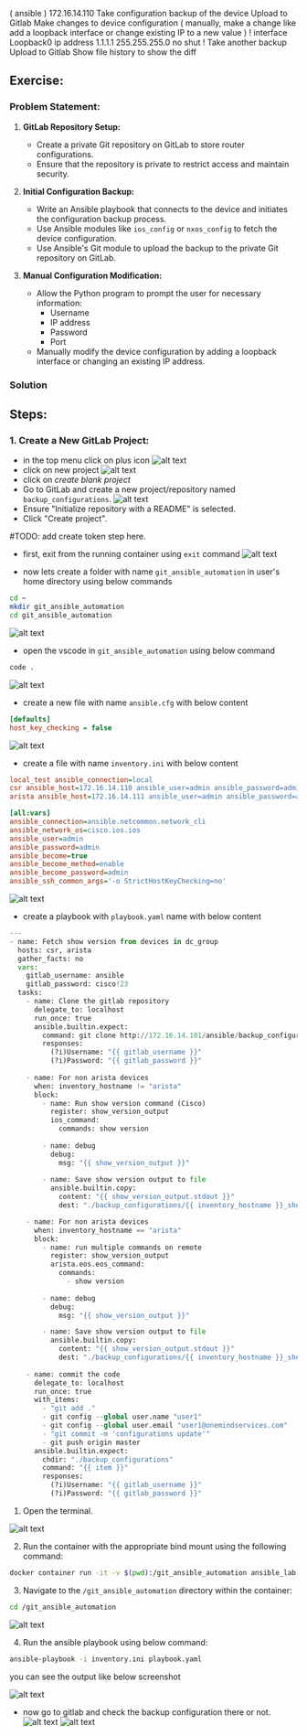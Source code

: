 ( ansible )
172.16.14.110
Take configuration backup of the device
Upload to Gitlab
Make changes to device configuration ( manually, make a change like add a loopback interface or change existing IP to a new value )
!
interface Loopback0
 ip address 1.1.1.1 255.255.255.0
 no shut
!
Take another backup
Upload to Gitlab
Show file history to show the diff

##  Exercise:
### Problem Statement:

1. **GitLab Repository Setup:**
   - Create a private Git repository on GitLab to store router configurations.
   - Ensure that the repository is private to restrict access and maintain security.

2. **Initial Configuration Backup:**
   - Write an Ansible playbook that connects to the device and initiates the configuration backup process.
   - Use Ansible modules like `ios_config` or `nxos_config` to fetch the device configuration.
   - Use Ansible's Git module to upload the backup to the private Git repository on GitLab.

3. **Manual Configuration Modification:**
   - Allow the Python program to prompt the user for necessary information:
     - Username
     - IP address
     - Password
     - Port
   - Manually modify the device configuration by adding a loopback interface or changing an existing IP address.


### Solution
## Steps:

### 1. Create a New GitLab Project:
- in the top menu click on plus icon
![alt text](image.png)
- click on new project
![alt text](image-1.png)
- click on *create blank project*
- Go to GitLab and create a new project/repository named `backup_configurations`.
![alt text](image-20.png)
- Ensure "Initialize repository with a README" is selected.
- Click "Create project".

#TODO: add create token step here. 

- first, exit from the running container using `exit` command
![alt text](image-14.png)

- now lets create a folder with name `git_ansible_automation` in user's home directory using below commands
```sh
cd ~
mkdir git_ansible_automation
cd git_ansible_automation
```
![alt text](image-15.png)


- open the vscode in `git_ansible_automation` using below command
```sh
code .
```
![alt text](image-16.png)

- create a new file with name `ansible.cfg` with below content
```ini
[defaults]
host_key_checking = false
```
![alt text](image-17.png)

- create a file with name `inventory.ini` with below content
```ini
local_test ansible_connection=local
csr ansible_host=172.16.14.110 ansible_user=admin ansible_password=admin
arista ansible_host=172.16.14.111 ansible_user=admin ansible_password=admin ansible_connection=network_cli ansible_network_os=eos

[all:vars]
ansible_connection=ansible.netcommon.network_cli
ansible_network_os=cisco.ios.ios
ansible_user=admin
ansible_password=admin
ansible_become=true
ansible_become_method=enable
ansible_become_password=admin
ansible_ssh_common_args='-o StrictHostKeyChecking=no'
```

![alt text](image-18.png)

- create a playbook with `playbook.yaml` name with below content
```python
---
- name: Fetch show version from devices in dc_group
  hosts: csr, arista
  gather_facts: no
  vars: 
    gitlab_username: ansible
    gitlab_password: cisco!23
  tasks:
    - name: Clone the gitlab repository
      delegate_to: localhost
      run_once: true
      ansible.builtin.expect:
        command: git clone http://172.16.14.101/ansible/backup_configurations.git --verbose
        responses:
          (?i)Username: "{{ gitlab_username }}"
          (?i)Password: "{{ gitlab_password }}"
    
    - name: For non arista devices
      when: inventory_hostname != "arista"
      block:
        - name: Run show version command (Cisco)
          register: show_version_output
          ios_command:
            commands: show version
        
        - name: debug
          debug:
            msg: "{{ show_version_output }}"
        
        - name: Save show version output to file
          ansible.builtin.copy:
            content: "{{ show_version_output.stdout }}"
            dest: "./backup_configurations/{{ inventory_hostname }}_show_version.txt"

    - name: For non arista devices
      when: inventory_hostname == "arista"
      block:
        - name: run multiple commands on remote 
          register: show_version_output
          arista.eos.eos_command:
            commands:
              - show version
        
        - name: debug
          debug:
            msg: "{{ show_version_output }}"

        - name: Save show version output to file
          ansible.builtin.copy:
            content: "{{ show_version_output.stdout }}"
            dest: "./backup_configurations/{{ inventory_hostname }}_show_version.txt"
    
    - name: commit the code
      delegate_to: localhost
      run_once: true
      with_items:
        - "git add ."
        - git config --global user.name "user1"
        - git config --global user.email "user1@onemindservices.com"
        - "git commit -m 'configurations update'"
        - git push origin master
      ansible.builtin.expect:
        chdir: "./backup_configurations"
        command: "{{ item }}"
        responses:
          (?i)Username: "{{ gitlab_username }}"
          (?i)Password: "{{ gitlab_password }}"

```

1. Open the terminal.

![alt text](image-22.png)

2. Run the container with the appropriate bind mount using the following command:

```sh
docker container run -it -v $(pwd):/git_ansible_automation ansible_lab
```
3. Navigate to the `/git_ansible_automation` directory within the container:

```sh
cd /git_ansible_automation
```

![alt text](image-23.png)

4. Run the ansible playbook using below command:

```sh
ansible-playbook -i inventory.ini playbook.yaml
```
you can see the output like below screenshot

![alt text](image-25.png)

- now go to gitlab and check the backup configuration there or not.
![alt text](image-26.png)
![alt text](image-27.png)